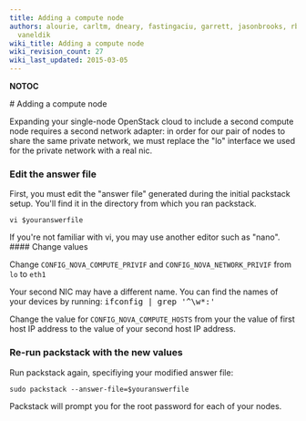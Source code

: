 ```yaml
---
title: Adding a compute node
authors: alourie, carltm, dneary, fastingaciu, garrett, jasonbrooks, rbowen, sebastian,
  vaneldik
wiki_title: Adding a compute node
wiki_revision_count: 27
wiki_last_updated: 2015-03-05
---
```


__NOTOC__

<div class="bg-boxes bg-boxes-single">
<div class="row">
<div class="offset3 span8 pull-s">
# Adding a compute node

Expanding your single-node OpenStack cloud to include a second compute node requires a second network adapter: in order for our pair of nodes to share the same private network, we must replace the "lo" interface we used for the private network with a real nic.

### Edit the answer file

First, you must edit the "answer file" generated during the initial packstack setup. You'll find it in the directory from which you ran packstack.

    vi $youranswerfile

<div class="text-secondary">
If you're not familiar with vi, you may use another editor such as "nano".

</div>
#### Change values

Change `CONFIG_NOVA_COMPUTE_PRIVIF` and `CONFIG_NOVA_NETWORK_PRIVIF` from `lo` to `eth1`

Your second NIC may have a different name. You can find the names of your devices by running: <kbd>ifconfig | grep '^\\w\*:'</kbd>

Change the value for `CONFIG_NOVA_COMPUTE_HOSTS` from your the value of first host IP address to the value of your second host IP address.

### Re-run packstack with the new values

Run packstack again, specifiying your modified answer file:

    sudo packstack --answer-file=$youranswerfile

Packstack will prompt you for the root password for each of your nodes.
